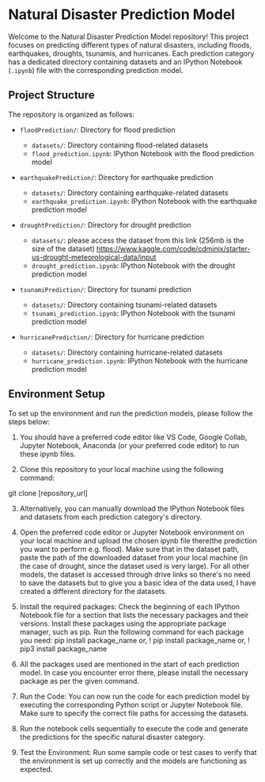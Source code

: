 # Natural Disaster Prediction Model

Welcome to the Natural Disaster Prediction Model repository! This project focuses on predicting different types of natural disasters, including floods, earthquakes, droughts, tsunamis, and hurricanes. Each prediction category has a dedicated directory containing datasets and an IPython Notebook (`.ipynb`) file with the corresponding prediction model.

## Project Structure

The repository is organized as follows:

- `floodPrediction/`: Directory for flood prediction
    - `datasets/`: Directory containing flood-related datasets
    - `flood_prediction.ipynb`: IPython Notebook with the flood prediction model

- `earthquakePrediction/`: Directory for earthquake prediction
    - `datasets/`: Directory containing earthquake-related datasets
    - `earthquake_prediction.ipynb`: IPython Notebook with the earthquake prediction model

- `droughtPrediction/`: Directory for drought prediction
    - `datasets/`: please access the dataset from this link (256mb is the size of the dataset)   https://www.kaggle.com/code/cdminix/starter-us-drought-meteorological-data/input
    - `drought_prediction.ipynb`: IPython Notebook with the drought prediction model

- `tsunamiPrediction/`: Directory for tsunami prediction
    - `datasets/`: Directory containing tsunami-related datasets
    - `tsunami_prediction.ipynb`: IPython Notebook with the tsunami prediction model

- `hurricanePrediction/`: Directory for hurricane prediction
    - `datasets/`: Directory containing hurricane-related datasets
    - `hurricane_prediction.ipynb`: IPython Notebook with the hurricane prediction model

## Environment Setup

To set up the environment and run the prediction models, please follow the steps below:
1. You should have a preferred code editor like VS Code, Google Collab, Jupyter Notebook, Anaconda (or your preferred code editor) to run these ipynb files.

2. Clone this repository to your local machine using the following command:

git clone [repository_url]

3. Alternatively, you can manually download the IPython Notebook files and datasets from each prediction category's directory.

4. Open the preferred code editor or Jupyter Notebook environment on your local machine and upload the chosen ipynb file there(the prediction you want to perform e.g. flood). Make sure that in the dataset path, paste the path of the downloaded dataset from your local machine (in the case of drought, since the dataset used is very large). For all other models, the dataset is accessed through drive links so there's no need to save the datasets but to give you a basic idea of the data used, I have created a different directory for the datasets.

5. Install the required packages: Check the beginning of each IPython Notebook file for a section that lists the necessary packages and their versions. Install these packages using the appropriate package manager, such as pip. Run the following command for each package you need:
   pip install package_name
   or, ! pip install package_name
   or, ! pip3 install package_name
   
6. All the packages used are mentioned in the start of each prediction model. In case you encounter error there, please install the necessary package as per the given command.
   
7. Run the Code: You can now run the code for each prediction model by executing the corresponding Python script or Jupyter Notebook file. Make sure to specify the correct file paths for accessing the datasets.
   
8. Run the notebook cells sequentially to execute the code and generate the predictions for the specific natural disaster category.
   
9. Test the Environment: Run some sample code or test cases to verify that the environment is set up correctly and the models are functioning as expected.
